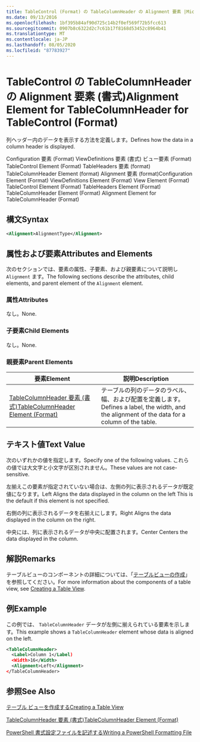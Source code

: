 ```yaml
---
title: TableControl (Format) の TableColumnHeader の Alignment 要素 |Microsoft Docs
ms.date: 09/13/2016
ms.openlocfilehash: 1bf395b84af90d725c14b2f0ef569f72b5fcc613
ms.sourcegitcommit: 0907b8c6322d2c7c61b17f8168d53452c8964b41
ms.translationtype: MT
ms.contentlocale: ja-JP
ms.lasthandoff: 08/05/2020
ms.locfileid: "87783927"
---
```

# <a name="alignment-element-for-tablecolumnheader-for-tablecontrol-format"></a><span data-ttu-id="a2775-102">TableControl の TableColumnHeader の Alignment 要素 (書式)</span><span class="sxs-lookup"><span data-stu-id="a2775-102">Alignment Element for TableColumnHeader for TableControl (Format)</span></span>

<span data-ttu-id="a2775-103">列ヘッダー内のデータを表示する方法を定義します。</span><span class="sxs-lookup"><span data-stu-id="a2775-103">Defines how the data in a column header is displayed.</span></span>

<span data-ttu-id="a2775-104">Configuration 要素 (Format) ViewDefinitions 要素 (書式) ビュー要素 (Format) TableControl Element (Format) TableHeaders 要素 (format) TableColumnHeader Element (format) Alignment 要素 (format)</span><span class="sxs-lookup"><span data-stu-id="a2775-104">Configuration Element (Format) ViewDefinitions Element (Format) View Element (Format) TableControl Element (Format) TableHeaders Element (Format) TableColumnHeader Element (Format) Alignment Element for TableColumnHeader (Format)</span></span>

## <a name="syntax"></a><span data-ttu-id="a2775-105">構文</span><span class="sxs-lookup"><span data-stu-id="a2775-105">Syntax</span></span>

```xml
<Alignment>AlignmentType</Alignment>
```

## <a name="attributes-and-elements"></a><span data-ttu-id="a2775-106">属性および要素</span><span class="sxs-lookup"><span data-stu-id="a2775-106">Attributes and Elements</span></span>

<span data-ttu-id="a2775-107">次のセクションでは、要素の属性、子要素、および親要素について説明し `Alignment` ます。</span><span class="sxs-lookup"><span data-stu-id="a2775-107">The following sections describe the attributes, child elements, and parent element of the `Alignment` element.</span></span>

### <a name="attributes"></a><span data-ttu-id="a2775-108">属性</span><span class="sxs-lookup"><span data-stu-id="a2775-108">Attributes</span></span>

<span data-ttu-id="a2775-109">なし。</span><span class="sxs-lookup"><span data-stu-id="a2775-109">None.</span></span>

### <a name="child-elements"></a><span data-ttu-id="a2775-110">子要素</span><span class="sxs-lookup"><span data-stu-id="a2775-110">Child Elements</span></span>

<span data-ttu-id="a2775-111">なし。</span><span class="sxs-lookup"><span data-stu-id="a2775-111">None.</span></span>

### <a name="parent-elements"></a><span data-ttu-id="a2775-112">親要素</span><span class="sxs-lookup"><span data-stu-id="a2775-112">Parent Elements</span></span>

|<span data-ttu-id="a2775-113">要素</span><span class="sxs-lookup"><span data-stu-id="a2775-113">Element</span></span>|<span data-ttu-id="a2775-114">説明</span><span class="sxs-lookup"><span data-stu-id="a2775-114">Description</span></span>|
|-------------|-----------------|
|[<span data-ttu-id="a2775-115">TableColumnHeader 要素 (書式)</span><span class="sxs-lookup"><span data-stu-id="a2775-115">TableColumnHeader Element (Format)</span></span>](./tablecolumnheader-element-format.md)|<span data-ttu-id="a2775-116">テーブルの列のデータのラベル、幅、および配置を定義します。</span><span class="sxs-lookup"><span data-stu-id="a2775-116">Defines a label, the width, and the alignment of the data for a column of the table.</span></span>|

## <a name="text-value"></a><span data-ttu-id="a2775-117">テキスト値</span><span class="sxs-lookup"><span data-stu-id="a2775-117">Text Value</span></span>

<span data-ttu-id="a2775-118">次のいずれかの値を指定します。</span><span class="sxs-lookup"><span data-stu-id="a2775-118">Specify one of the following values.</span></span> <span data-ttu-id="a2775-119">これらの値では大文字と小文字が区別されません。</span><span class="sxs-lookup"><span data-stu-id="a2775-119">These values are not case-sensitive.</span></span>

<span data-ttu-id="a2775-120">左揃えこの要素が指定されていない場合は、左側の列に表示されるデータが既定値になります。</span><span class="sxs-lookup"><span data-stu-id="a2775-120">Left Aligns the data displayed in the column on the left This is the default if this element is not specified.</span></span>

<span data-ttu-id="a2775-121">右側の列に表示されるデータを右揃えにします。</span><span class="sxs-lookup"><span data-stu-id="a2775-121">Right Aligns the data displayed in the column on the right.</span></span>

<span data-ttu-id="a2775-122">中央には、列に表示されるデータが中央に配置されます。</span><span class="sxs-lookup"><span data-stu-id="a2775-122">Center Centers the data displayed in the column.</span></span>

## <a name="remarks"></a><span data-ttu-id="a2775-123">解説</span><span class="sxs-lookup"><span data-stu-id="a2775-123">Remarks</span></span>

<span data-ttu-id="a2775-124">テーブルビューのコンポーネントの詳細については、「[テーブルビューの作成](./creating-a-table-view.md)」を参照してください。</span><span class="sxs-lookup"><span data-stu-id="a2775-124">For more information about the components of a table view, see [Creating a Table View](./creating-a-table-view.md).</span></span>

## <a name="example"></a><span data-ttu-id="a2775-125">例</span><span class="sxs-lookup"><span data-stu-id="a2775-125">Example</span></span>

<span data-ttu-id="a2775-126">この例では、 `TableColumnHeader` データが左側に揃えられている要素を示します。</span><span class="sxs-lookup"><span data-stu-id="a2775-126">This example shows a `TableColumnHeader` element whose data is aligned on the left.</span></span>

```xml
<TableColumnHeader>
  <Label>Column 1</Label)
  <Width>16</Width>
  <Alignment>Left</Alignment>
</TableColumnHeader>
```

## <a name="see-also"></a><span data-ttu-id="a2775-127">参照</span><span class="sxs-lookup"><span data-stu-id="a2775-127">See Also</span></span>

[<span data-ttu-id="a2775-128">テーブル ビューを作成する</span><span class="sxs-lookup"><span data-stu-id="a2775-128">Creating a Table View</span></span>](./creating-a-table-view.md)

[<span data-ttu-id="a2775-129">TableColumnHeader 要素 (書式)</span><span class="sxs-lookup"><span data-stu-id="a2775-129">TableColumnHeader Element (Format)</span></span>](./tablecolumnheader-element-format.md)

[<span data-ttu-id="a2775-130">PowerShell 書式設定ファイルを記述する</span><span class="sxs-lookup"><span data-stu-id="a2775-130">Writing a PowerShell Formatting File</span></span>](./writing-a-powershell-formatting-file.md)
